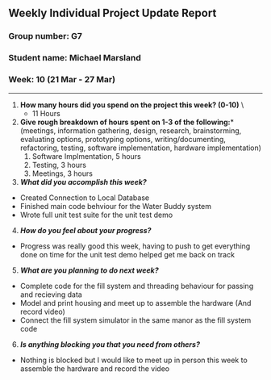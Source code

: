 ## Weekly Individual Project Update Report
### Group number: G7
### Student name: Michael Marsland
### Week: 10 (21 Mar - 27 Mar)
___
1. **How many hours did you spend on the project this week? (0-10)** \
    - 11 Hours
2. **Give rough breakdown of hours spent on 1-3 of the following:***
   (meetings, information gathering, design, research, brainstorming, evaluating options, prototyping options, writing/documenting, refactoring, testing, software implementation, hardware implementation)
   1. Software Implmentation, 5 hours
   2. Testing, 3 hours
   3. Meetings, 3 hours
3. ***What did you accomplish this week?***
  - Created Connection to Local Database
  - Finished main code behviour for the Water Buddy system
  - Wrote full unit test suite for the unit test demo
4. ***How do you feel about your progress?***
  - Progress was really good this week, having to push to get everything done on time for the unit test demo helped get me back on track
5. ***What are you planning to do next week?***
  - Complete code for the fill system and threading behaviour for passing and recieving data
  - Model and print housing and meet up to assemble the hardware (And record video)
  - Connect the fill system simulator in the same manor as the fill system code
6. ***Is anything blocking you that you need from others?***
  - Nothing is blocked but I would like to meet up in person this week to assemble the hardware and record the video
